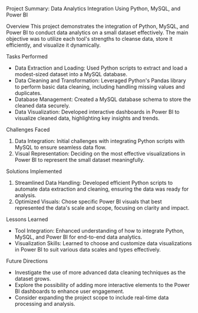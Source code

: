 Project Summary: Data Analytics Integration Using Python, MySQL, and Power BI

Overview
This project demonstrates the integration of Python, MySQL, and Power BI to conduct data analytics on a small dataset effectively. The main objective was to utilize each tool's strengths to cleanse data, store it efficiently, and visualize it dynamically.

Tasks Performed
- Data Extraction and Loading: Used Python scripts to extract and load a modest-sized dataset into a MySQL database.
- Data Cleaning and Transformation: Leveraged Python's Pandas library to perform basic data cleaning, including handling missing values and duplicates.
- Database Management: Created a MySQL database schema to store the cleaned data securely.
- Data Visualization: Developed interactive dashboards in Power BI to visualize cleaned data, highlighting key insights and trends.

Challenges Faced
1. Data Integration: Initial challenges with integrating Python scripts with MySQL to ensure seamless data flow.
2. Visual Representation: Deciding on the most effective visualizations in Power BI to represent the small dataset meaningfully.

Solutions Implemented
1. Streamlined Data Handling: Developed efficient Python scripts to automate data extraction and cleaning, ensuring the data was ready for analysis.
2. Optimized Visuals: Chose specific Power BI visuals that best represented the data's scale and scope, focusing on clarity and impact.

Lessons Learned
- Tool Integration: Enhanced understanding of how to integrate Python, MySQL, and Power BI for end-to-end data analytics.
- Visualization Skills: Learned to choose and customize data visualizations in Power BI to suit various data scales and types effectively.

Future Directions
- Investigate the use of more advanced data cleaning techniques as the dataset grows.
- Explore the possibility of adding more interactive elements to the Power BI dashboards to enhance user engagement.
- Consider expanding the project scope to include real-time data processing and analysis.
